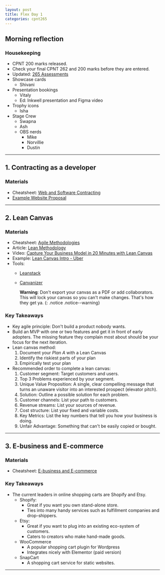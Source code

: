```yaml
---
layout: post
title: Flex Day 1
categories: cpnt265
---
```


## Morning reflection
### Housekeeping
- CPNT 200 marks released.
- Check your final CPNT 262 and 200 marks before they are entered.
- Updated: [265 Assessments](https://github.com/sait-wbdv/assessments/tree/master/cpnt265)
- Showcase cards
    - Shivani
- Presentation bookings
    - Vitaly
    - Ed: Inkwell presentation and Figma video
- Trophy icons
    - Isha
- Stage Crew
    - Swapna
    - Ash
    - OBS nerds
        - Mike
        - Norvillie
        - Dustin

---

## 1. Contracting as a developer
### Materials
- Cheatsheet: [Web and Software Contracting](https://sait-wbdv.github.io/winter-2021/cheatsheets/business/contracting/)
- [Example Website Proposal](https://github.com/sait-wbdv/winter-2021/blob/main/files/Example-Website-Proposal.pdf)

---

## 2. Lean Canvas
### Materials
- Cheatsheet: [Agile Methodologies]({{site.baseurl}}/cheatsheets/business/agile)
- Article: [Lean Methodology](http://theleanstartup.com/principles) 
- Video: [Capture Your Business Model in 20 Minutes with Lean Canvas](https://youtu.be/7o8uYdUaFR4)
- Example: [Lean Canvas Intro - Uber](https://youtu.be/pvIN9STpzCQ)
- Tools:
    - [Leanstack](https://leanstack.com) 
    - [Canvanizer](https://canvanizer.com)

        **Warning**: Don't export your canvas as a PDF or add collaborators. This will lock your canvas so you can't make changes. That's how they get ya.
        {: .notice .notice--warning}

### Key Takeaways
- Key agile principle: Don't build a product nobody wants.
- Build an MVP with one or two features and get it in front of early adopters. The missing feature they complain most about should be your focus for the next iteration.
- Lean canvas method:
    1. Document your _Plan A_ with a Lean Canvas
    2. Identify the riskiest parts of your plan
    3. Empirically test your plan
- Recommended order to complete a lean canvas:
    1. Customer segment: Target customers and users.
    2. Top 3 Problems experienced by your segment.
    3. Unique Value Proposition: A single, clear compelling message that turns an unaware visitor into an interested prospect (elevator pitch).
    4. Solution: Outline a possible solution for each problem.
    5. Customer channels: List your path to customers.
    6. Revenue streams: List your sources of revenue.
    7. Cost structure: List your fixed and variable costs.
    8. Key Metrics: List the key numbers that tell you how your business is doing.
    9. Unfair Advantage: Something that can't be easily copied or bought.

---

## 3. E-business and E-commerce
### Materials
- Cheatsheet: [E-business and E-commerce](https://sait-wbdv.github.io/winter-2021/cheatsheets/business/ecommerce/)

### Key Takeaways
- The current leaders in online shopping carts are Shopify and Etsy.
  - Shopify: 
    - Great if you want you own stand-alone store.
    - Ties into many handy services such as fulfillment companies and drop-shippers.
  - Etsy:
    - Great if you want to plug into an existing eco-system of customers.
    - Caters to creators who make hand-made goods.
  - WooCommerce
    - A popular shopping cart plugin for Wordpress
    - Integrates nicely with Elementor (paid version)
  - SnapCart
    - A shopping cart service for static websites.

---